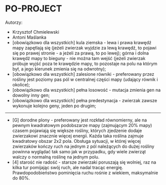 # PO-PROJECT
Autorzy:
- Krzysztof Chmielewski
- Antoni Maślanka
- [obowiązkowo dla wszystkich] kula ziemska - lewa i prawa krawędź mapy zapętlają się (jeżeli zwierzak wyjdzie za lewą krawędź, to pojawi się po prawej stronie - a jeżeli za prawą, to po lewej); górna i dolna krawędź mapy to bieguny - nie można tam wejść (jeżeli zwierzak próbuje wyjść poza te krawędzie mapy, to pozostaje na polu na którym był, a jego kierunek zmienia się na odwrotny);
- [obowiązkowo dla wszystkich] zalesione równiki - preferowany przez rośliny jest poziomy pas pól w centralnej części mapy (udający równik i okolice);
- [obowiązkowo dla wszystkich] pełna losowość - mutacja zmienia gen na dowolny inny gen;
- [obowiązkowo dla wszystkich] pełna predestynacja - zwierzak zawsze wykonuje kolejno geny, jeden po drugim;
---
- [G] dorodne plony - preferowany jest rozkład równomierny, ale na pewnym kwadratowym podobszarze mapy (zajmującym 20% mapy) czasem pojawiają się większe rośliny, których zjedzenie dodaje zwierzakowi znacznie więcej energii. Każda taka roślina zajmuje kwadratowy obszar 2x2 pola. Obsługa sytuacji, w której więcej zwierzaków kończy ruch na jednym z pól należących do dużej rośliny powinna wyglądać tak samo jak w przypadku, gdy wiele zwierząt walczy o normalną roślinę na jednym polu.
- [4] starość nie radość - starsze zwierzaki poruszają się wolniej, raz na kilka tur pomijając swój ruch, ale nadal tracąc energię. Prawdopodobieństwo pominięcia ruchu rośnie z wiekiem, maksymalnie do 80%.
